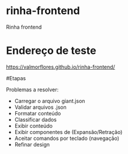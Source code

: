 # rinha-frontend
Rinha frontend

# Endereço de teste
https://valmorflores.github.io/rinha-frontend/

#Etapas

Problemas a resolver:
- Carregar o arquivo giant.json
- Validar arquivos .json
- Formatar conteúdo
- Classificar dados
- Exibir conteúdo
- Exibir componentes de (Expansão/Retração)
- Aceitar comandos por teclado (navegação)
- Refinar design




